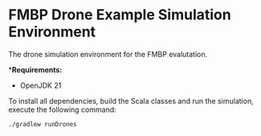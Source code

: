 # FMBP Drone Example Simulation Environment
The drone simulation environment for the FMBP evalutation.

***Requirements:**
- OpenJDK 21

To install all dependencies, build the Scala classes and run the simulation, execute the following command:
```bash
./gradlew runDrones
```